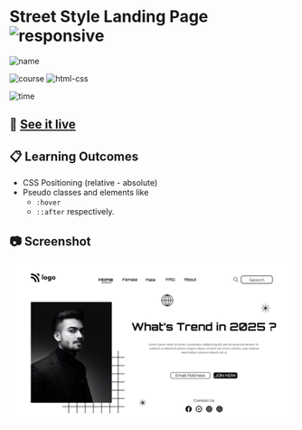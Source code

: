# Street Style Landing Page ![responsive](https://img.shields.io/badge/Responsive-orange)

![name](https://img.shields.io/badge/Shubham-Somvanshi-blue)

![course](https://img.shields.io/badge/-full--stack--js--bootcamp-red)
![html-css](https://img.shields.io/badge/HTML%20%2F%20CSS-Project--1-green)

![time](https://img.shields.io/badge/time--to--complete-10--hrs--approx.-yellowgreen)

## :link: [See it live](https://trendstwenty.netlify.app/)


## :clipboard: Learning Outcomes 

- CSS Positioning (relative - absolute)
- Pseudo classes and elements like
    - `:hover`
    - `::after` respectively.


## :camera: Screenshot

![screenshot](./1.png)
